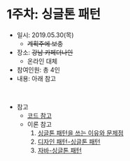 1주차: 싱글톤 패턴
===========
* 일시: 2019.05.30(목)
	* ~~계획주에 보충~~
* 장소: ~~강남 카페더나인~~
	* 온라인 대체
* 참여인원: 총 4인
* 내용: 아래 참고
</br>

* 참고
	* [코드 참고](https://github.com/nara1030/DesignPattern/tree/master/designPattern_ch06)
	* 이론 참고
		1. [싱글톤 패턴을 쓰는 이유와 문제점](https://jeong-pro.tistory.com/86)
		2. [디자인 패턴-싱글톤 패턴](https://yaboong.github.io/design-pattern/2018/09/28/thread-safe-singleton-patterns/)
		3. [자바-싱글톤 패턴](https://blog.seotory.com/post/2016/03/java-singleton-pattern)
</br>